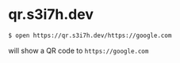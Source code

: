 # qr.s3i7h.dev

```sh
$ open https://qr.s3i7h.dev/https://google.com
```

will show a QR code to `https://google.com`
